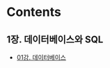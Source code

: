 # Contents

## 1장. 데이터베이스와 SQL

- [01강. 데이터베이스](https://github.com/banjjoknim/TIL/blob/master/SQL%EC%B2%AB%EA%B1%B8%EC%9D%8C/01%EA%B0%95-%EB%8D%B0%EC%9D%B4%ED%84%B0%EB%B2%A0%EC%9D%B4%EC%8A%A4.md)